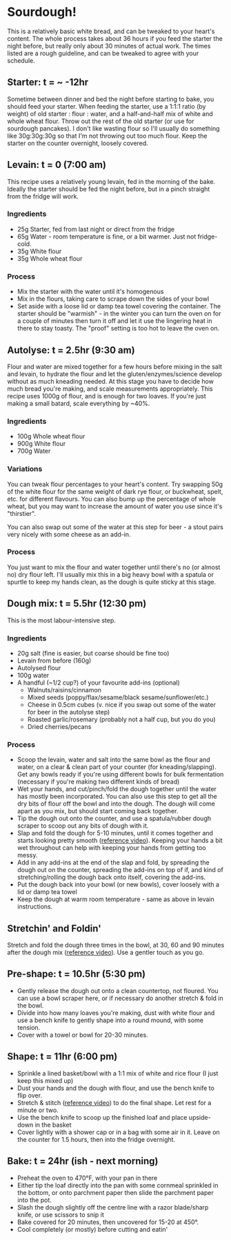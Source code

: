 # Sourdough!

This is a relatively basic white bread, and can be tweaked to your heart's content.  The whole process takes about 36 hours if you feed the starter the night before, but really only about 30 minutes of actual work.  The times listed are a rough guideline, and can be tweaked to agree with your schedule.

## Starter: t = ~ -12hr

Sometime between dinner and bed the night before starting to bake, you should feed your starter.  When feeding the starter, use a 1:1:1 ratio (by weight) of old starter : flour : water, and a half-and-half mix of white and whole wheat flour.  Throw out the rest of the old starter (or use for sourdough pancakes).  I don't like wasting flour so I'll usually do something like 30g:30g:30g so that I'm not throwing out too much flour.  Keep the starter on the counter overnight, loosely covered.

## Levain: t = 0 (7:00 am)

This recipe uses a relatively young levain, fed in the morning of the bake.  Ideally the starter
should be fed the night before, but in a pinch straight from the fridge will work.

### Ingredients

- 25g Starter, fed from last night or direct from the fridge
- 65g Water - room temperature is fine, or a bit warmer.  Just not fridge-cold.
- 35g White flour
- 35g Whole wheat flour

### Process

- Mix the starter with the water until it's homogenous
- Mix in the flours, taking care to scrape down the sides of your bowl
- Set aside with a loose lid or damp tea towel covering the container.  The starter should be "warmish" - in the winter you can turn the oven on for a couple of minutes then turn it off and let it use the lingering heat in there to stay toasty.  The "proof" setting is too hot to leave the oven on.

## Autolyse: t = 2.5hr (9:30 am)

Flour and water are mixed together for a few hours before mixing in the salt and levain, to hydrate the flour and let the gluten/enzymes/science develop without as much kneading needed.  At this stage you have to decide how much bread you're making, and scale measurements appropriately.  This recipe uses 1000g of flour, and is enough for two loaves.  If you're just making a small batard, scale everything by ~40%.

### Ingredients

- 100g Whole wheat flour
- 900g White flour
- 700g Water

### Variations

You can tweak flour percentages to your heart's content.  Try swapping 50g of the white flour for the same weight of dark rye flour, or buckwheat, spelt, etc. for different flavours.  You can also bump up the percentage of whole wheat, but you may want to increase the amount of water you use since it's "thirstier".

You can also swap out some of the water at this step for beer - a stout pairs very nicely with some cheese as an add-in.

### Process

You just want to mix the flour and water together until there's no (or almost no) dry flour left. I'll usually mix this in a big heavy bowl with a spatula or spurtle to keep my hands clean, as the dough is quite sticky at this stage.

## Dough mix: t = 5.5hr (12:30 pm)

This is the most labour-intensive step.

### Ingredients

- 20g salt (fine is easier, but coarse should be fine too)
- Levain from before (160g)
- Autolysed flour
- 100g water
- A handful (~1/2 cup?) of your favourite add-ins (optional)
  - Walnuts/raisins/cinnamon
  - Mixed seeds (poppy/flax/sesame/black sesame/sunflower/etc.)
  - Cheese in 0.5cm cubes (v. nice if you swap out some of the water for beer in the autolyse step)
  - Roasted garlic/rosemary (probably not a half cup, but you do you)
  - Dried cherries/pecans

### Process

- Scoop the levain, water and salt into the same bowl as the flour and water, on a clear & clean part of your counter (for kneading/slapping).  Get any bowls ready if you're using different bowls for bulk fermentation (necessary if you're making two different kinds of bread)
- Wet your hands, and cut/pinch/fold the dough together until the water has mostly been incorporated.  You can also use this step to get all the dry bits of flour off the bowl and into the dough.  The dough will come apart as you mix, but should start coming back together.
- Tip the dough out onto the counter, and use a spatula/rubber dough scraper to scoop out any bits of dough with it.
- Slap and fold the dough for 5-10 minutes, until it comes together and starts looking pretty smooth ([reference video](https://www.youtube.com/watch?v=2H0msYMpMJ8)).  Keeping your hands a bit wet throughout can help with keeping your hands from getting too messy.
- Add in any add-ins at the end of the slap and fold, by spreading the dough out on the counter, spreading the add-ins on top of if, and kind of stretching/rolling the dough back onto itself, covering the add-ins.  
- Put the dough back into your bowl (or new bowls), cover loosely with a lid or damp tea towel
- Keep the dough at warm room temperature - same as above in levain instructions.

## Stretchin' and Foldin'

Stretch and fold the dough three times in the bowl, at 30, 60 and 90 minutes after the dough mix ([reference video](https://www.youtube.com/watch?v=MjuGBf6l-68)).  Use a gentler touch as you go.

## Pre-shape: t = 10.5hr (5:30 pm)

- Gently release the dough out onto a clean countertop, not floured.  You can use a bowl scraper here, or if necessary do another stretch & fold in the bowl.
- Divide into how many loaves you're making, dust with white flour and use a bench knife to gently shape into a round mound, with some tension.
- Cover with a towel or bowl for 20-30 minutes.

## Shape: t = 11hr (6:00 pm)

- Sprinkle a lined basket/bowl with a 1:1 mix of white and rice flour (I just keep this mixed up)
- Dust your hands and the dough with flour, and use the bench knife to flip over.
- Stretch & stitch ([reference video](https://www.youtube.com/watch?v=2YSzK4_uM6s)) to do the final shape.  Let rest for a minute or two.
- Use the bench knife to scoop up the finished loaf and place upside-down in the basket
- Cover lightly with a shower cap or in a bag with some air in it.  Leave on the counter for 1.5 hours, then into the fridge overnight.

## Bake: t = 24hr (ish - next morning)

- Preheat the oven to 470°F, with your pan in there
- Either tip the loaf directly into the pan with some cornmeal sprinkled in the bottom, or onto parchment paper then slide the parchment paper into the pot.
- Slash the dough slightly off the centre line with a razor blade/sharp knife, or use scissors to snip it
- Bake covered for 20 minutes, then uncovered for 15-20 at 450°.
- Cool completely (or mostly) before cutting and eatin'
